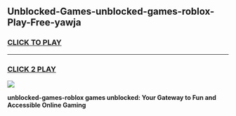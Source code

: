 
## Unblocked-Games-unblocked-games-roblox-Play-Free-yawja
<h3>
<a href="https://premium76.site?title=unblocked-games-roblox&ref=23A">CLICK TO PLAY</a></h3>
<hr>

<h3>
<a href="https://premium76.site?title=unblocked-games-roblox&ref=23A">CLICK 2 PLAY</a>
  
</h3>

<a href="https://premium76.site?title=unblocked-games-roblox&ref=23A"><img src="https://clearcache.store/games.png"></a>


**unblocked-games-roblox games unblocked: Your Gateway to Fun and Accessible Online Gaming**
